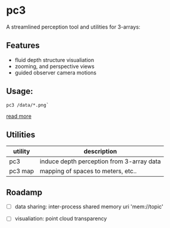 # pc3
A streamlined perception tool and utilities for 3-arrays:

## Features
* fluid depth structure visualiation
* zooming, and perspective views
* guided observer camera motions

## Usage:
```
pc3 /data/*.png`
```
[read more](./docs/readme_pc3_gpu.md)

## Utilities
| utility      | description  | 
| ------------ | ------------ |
| pc3     | induce depth perception from 3-array data |
| pc3 map | mapping of spaces to meters, etc.. |


## Roadamp
- [ ] data sharing: inter-process shared memory uri 'mem://topic'
- [ ] visualiation: point cloud transparency



